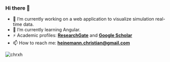 ### Hi there 👋

- 🔭 I’m currently working on a web application to visualize simulation real-time data.
- 🌱 I’m currently learning Angular.
- ⚡ Academic profiles: **[ResearchGate](https://www.researchgate.net/profile/Christian_Heinemann)** and **[Google Scholar](https://scholar.google.de/citations?user=iaMMMA0AAAAJ)**
- 📫 How to reach me: **heinemann.christian@gmail.com** 

<p align="left"> <img src="https://komarev.com/ghpvc/?username=chrxh&label=Profile%20views&color=0e75b6&style=flat" alt="chrxh" /> </p>

<!--
**chrxh/chrxh** is a ✨ _special_ ✨ repository because its `README.md` (this file) appears on your GitHub profile.

Here are some ideas to get you started:

- 🌱 I’m currently learning ...
- 👯 I’m looking to collaborate on ...
- 🤔 I’m looking for help with ...
- 💬 Ask me about ...
- 📫 How to reach me: ...
- 😄 Pronouns: ...
- ⚡ Fun fact: ...
-->
